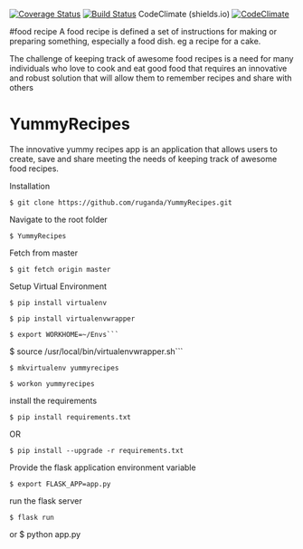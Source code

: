 [![Coverage Status](https://coveralls.io/repos/github/ruganda/YummyRecipes/badge.svg?branch=master)](https://coveralls.io/github/ruganda/YummyRecipes?branch=master)
[![Build Status](https://travis-ci.org/ruganda/YummyRecipes.svg?branch=master)](https://travis-ci.org/ruganda/YummyRecipes)
CodeClimate (shields.io)
[![CodeClimate](http://img.shields.io/codeclimate/github/ruganda/YummyRecipes.svg?style=flat)](https://codeclimate.com/github/ruganda/YummyRecipes 
"CodeClimate")

#food recipe
A food recipe is defined a set of instructions for making or preparing something, especially a food dish. eg a recipe for a cake. 

The challenge of keeping track of awesome food recipes is a need for many individuals who love to cook and eat good food that requires an innovative and robust solution that will allow them to remember recipes and share with others 

# YummyRecipes
The innovative yummy recipes app is an application that allows users  to create, save and share  meeting the needs of keeping track of awesome food recipes.


Installation

	$ git clone https://github.com/ruganda/YummyRecipes.git

Navigate to the root folder

	$ YummyRecipes

Fetch from master


	$ git fetch origin master

Setup Virtual Environment

	$ pip install virtualenv

	$ pip install virtualenvwrapper

	$ export WORKHOME=~/Envs```

$ source /usr/local/bin/virtualenvwrapper.sh```

	$ mkvirtualenv yummyrecipes

	$ workon yummyrecipes

install the requirements

	$ pip install requirements.txt

OR

	$ pip install --upgrade -r requirements.txt

Provide the flask application environment variable

	$ export FLASK_APP=app.py

run the flask server

	$ flask run
or
    $ python app.py

